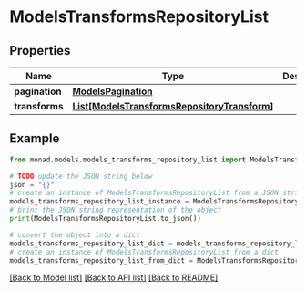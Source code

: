 # ModelsTransformsRepositoryList


## Properties

Name | Type | Description | Notes
------------ | ------------- | ------------- | -------------
**pagination** | [**ModelsPagination**](ModelsPagination.md) |  | [optional] 
**transforms** | [**List[ModelsTransformsRepositoryTransform]**](ModelsTransformsRepositoryTransform.md) |  | [optional] 

## Example

```python
from monad.models.models_transforms_repository_list import ModelsTransformsRepositoryList

# TODO update the JSON string below
json = "{}"
# create an instance of ModelsTransformsRepositoryList from a JSON string
models_transforms_repository_list_instance = ModelsTransformsRepositoryList.from_json(json)
# print the JSON string representation of the object
print(ModelsTransformsRepositoryList.to_json())

# convert the object into a dict
models_transforms_repository_list_dict = models_transforms_repository_list_instance.to_dict()
# create an instance of ModelsTransformsRepositoryList from a dict
models_transforms_repository_list_from_dict = ModelsTransformsRepositoryList.from_dict(models_transforms_repository_list_dict)
```
[[Back to Model list]](../README.md#documentation-for-models) [[Back to API list]](../README.md#documentation-for-api-endpoints) [[Back to README]](../README.md)


